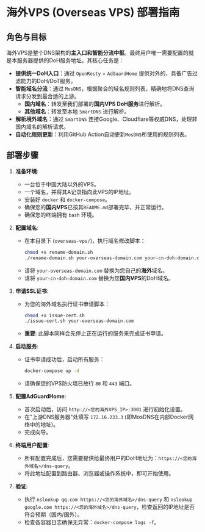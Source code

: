 # 海外VPS (Overseas VPS) 部署指南

## 角色与目标

海外VPS是整个DNS架构的**主入口和智能分流中枢**。最终用户唯一需要配置的就是本服务器提供的DoH服务地址。其核心任务是：

-   **提供统一DoH入口**：通过 `OpenResty` + `AdGuardHome` 提供对外的、具备广告过滤能力的DoH/DoT服务。
-   **智能域名分流**：通过 `MosDNS`，根据聚合的域名规则列表，精确地将DNS查询请求分发到最合适的上游。
    -   **国内域名**：转发至我们部署的**国内VPS DoH服务**进行解析。
    -   **其他域名**：转发至本地 `SmartDNS` 进行解析。
-   **解析境外域名**：通过 `SmartDNS` 连接Google、Cloudflare等权威DNS，处理非国内域名的解析请求。
-   **自动化规则更新**：利用GitHub Action自动更新`MosDNS`所使用的规则列表。

## 部署步骤

1.  **准备环境**:
    *   一台位于中国大陆以外的VPS。
    *   一个域名，并将其A记录指向此VPS的IP地址。
    *   安装好 `docker` 和 `docker-compose`。
    *   确保您的**国内VPS**已按其`README.md`部署完毕，并正常运行。
    *   确保您的终端拥有 `bash` 环境。

2.  **配置域名**:
    *   在本目录下 (`overseas-vps/`)，执行域名修改脚本：
        ```bash
        chmod +x rename-domain.sh
        ./rename-domain.sh your-overseas-domain.com your-cn-doh-domain.com
        ```
    *   请将 `your-overseas-domain.com` 替换为您自己的**海外**域名。
    *   请将 `your-cn-doh-domain.com` 替换为您**国内VPS**的DoH域名。

3.  **申请SSL证书**:
    *   为您的海外域名执行证书申请脚本：
        ```bash
        chmod +x issue-cert.sh
        ./issue-cert.sh your-overseas-domain.com
        ```
    *   **重要**: 此脚本同样会先停止正在运行的服务来完成证书申请。

4.  **启动服务**:
    *   证书申请成功后，启动所有服务：
        ```bash
        docker-compose up -d
        ```
    *   请确保您的VPS防火墙已放行 `80` 和 `443` 端口。

5.  **配置AdGuardHome**:
    *   首次启动后，访问 `http://<您的海外VPS_IP>:3001` 进行初始化设置。
    *   在"上游DNS服务器"处填写 `172.16.233.3` (即MosDNS在内部Docker网络中的地址)。
    *   完成向导。

6.  **终端用户配置**:
    *   所有配置完成后，您需要提供给最终用户的DoH地址为：`https://<您的海外域名>/dns-query`。
    *   将此地址配置到路由器、浏览器或操作系统中，即可开始使用。

7.  **验证**:
    *   执行 `nslookup qq.com https://<您的海外域名>/dns-query` 和 `nslookup google.com https://<您的海外域名>/dns-query`，检查返回的IP地址是否符合预期（国内/国外）。
    *   检查各容器日志确保无异常：`docker-compose logs -f`。 